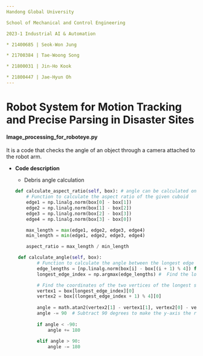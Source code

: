 ```yaml
---
Handong Global University

School of Mechanical and Control Engineering

2023-1 Industrial AI & Automation

* 21400685 | Seok-Won Jung

* 21700384 | Tae-Woong Song

* 21800031 | Jin-Ho Kook

* 21800447 | Jae-Hyun Oh
---
```




# **Robot System for Motion Tracking and Precise Parsing in Disaster Sites**



#### Image_processing_for_roboteye.py

It is a code that checks the angle of an object through a camera attached to the robot arm.

* **Code description**

  * Debris angle calculation

  ```python
  def calculate_aspect_ratio(self, box): # angle can be calculated only by knowing where the long side is.
      # Function to calculate the aspect ratio of the given cuboid
      edge1 = np.linalg.norm(box[0] - box[1])
      edge2 = np.linalg.norm(box[1] - box[2])
      edge3 = np.linalg.norm(box[2] - box[3])
      edge4 = np.linalg.norm(box[3] - box[0])
  
      max_length = max(edge1, edge2, edge3, edge4)
      min_length = min(edge1, edge2, edge3, edge4)
  
      aspect_ratio = max_length / min_length
  ```

  ```python
   def calculate_angle(self, box):
          # Function to calculate the angle between the longest edge of the given cuboid
          edge_lengths = [np.linalg.norm(box[i] - box[(i + 1) % 4]) for i in range(4)]
          longest_edge_index = np.argmax(edge_lengths) #  Find the longest side
  
          # Find the coordinates of the two vertices of the longest side.
          vertex1 = box[longest_edge_index][0]
          vertex2 = box[(longest_edge_index + 1) % 4][0]
          
          angle = math.atan2(vertex2[1] - vertex1[1], vertex2[0] - vertex1[0]) * 180 / math.pi
          angle -= 90  # Subtract 90 degrees to make the y-axis the reference for 0 degree
          
          if angle < -90:
              angle += 180
          
          elif angle > 90:
              angle -= 180
  ```

